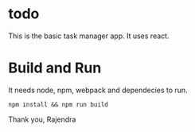 # todo

This is the basic task manager app. It uses react.

# Build and Run

It needs node, npm, webpack and dependecies to run. 

`npm install && npm run build`

Thank you,
Rajendra
